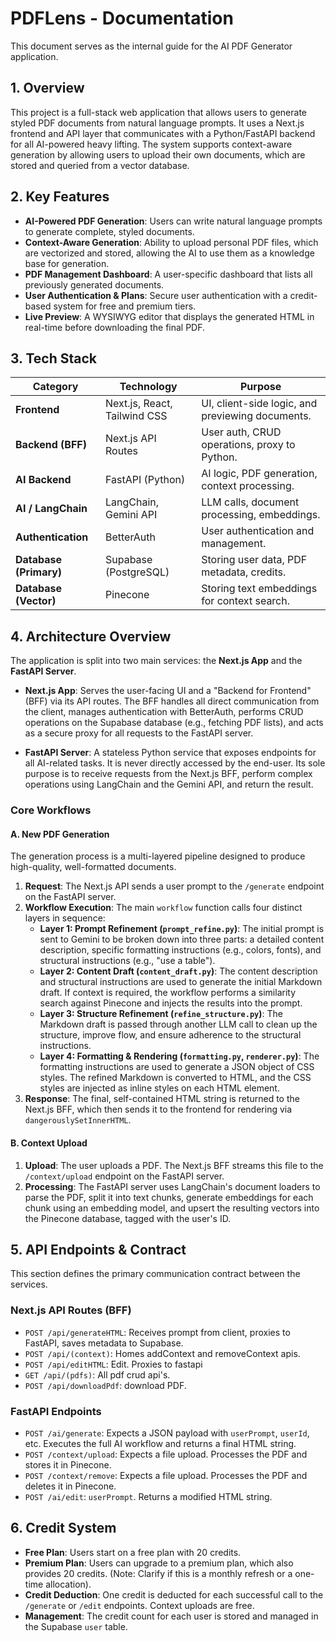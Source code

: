 # PDFLens - Documentation

This document serves as the internal guide for the AI PDF Generator application.

## 1. Overview

This project is a full-stack web application that allows users to generate styled PDF documents from natural language prompts. It uses a Next.js frontend and API layer that communicates with a Python/FastAPI backend for all AI-powered heavy lifting. The system supports context-aware generation by allowing users to upload their own documents, which are stored and queried from a vector database.

## 2. Key Features

* **AI-Powered PDF Generation**: Users can write natural language prompts to generate complete, styled documents.
* **Context-Aware Generation**: Ability to upload personal PDF files, which are vectorized and stored, allowing the AI to use them as a knowledge base for generation.
* **PDF Management Dashboard**: A user-specific dashboard that lists all previously generated documents.
* **User Authentication & Plans**: Secure user authentication with a credit-based system for free and premium tiers.
* **Live Preview**: A WYSIWYG editor that displays the generated HTML in real-time before downloading the final PDF.

## 3. Tech Stack

| Category              | Technology             | Purpose                                        |
| --------------------- | ---------------------- | ---------------------------------------------- |
| **Frontend** | Next.js, React, Tailwind CSS | UI, client-side logic, and previewing documents. |
| **Backend (BFF)** | Next.js API Routes     | User auth, CRUD operations, proxy to Python.   |
| **AI Backend** | FastAPI (Python)       | AI logic, PDF generation, context processing.  |
| **AI / LangChain** | LangChain, Gemini API  | LLM calls, document processing, embeddings.    |
| **Authentication** | BetterAuth             | User authentication and management.            |
| **Database (Primary)**| Supabase (PostgreSQL)  | Storing user data, PDF metadata, credits.      |
| **Database (Vector)** | Pinecone               | Storing text embeddings for context search.    |

## 4. Architecture Overview

The application is split into two main services: the **Next.js App** and the **FastAPI Server**.

* **Next.js App**: Serves the user-facing UI and a "Backend for Frontend" (BFF) via its API routes. The BFF handles all direct communication from the client, manages authentication with BetterAuth, performs CRUD operations on the Supabase database (e.g., fetching PDF lists), and acts as a secure proxy for all requests to the FastAPI server.

* **FastAPI Server**: A stateless Python service that exposes endpoints for all AI-related tasks. It is never directly accessed by the end-user. Its sole purpose is to receive requests from the Next.js BFF, perform complex operations using LangChain and the Gemini API, and return the result.


### Core Workflows

#### A. New PDF Generation

The generation process is a multi-layered pipeline designed to produce high-quality, well-formatted documents.

1.  **Request**: The Next.js API sends a user prompt to the `/generate` endpoint on the FastAPI server.
2.  **Workflow Execution**: The main `workflow` function calls four distinct layers in sequence:
    * **Layer 1: Prompt Refinement (`prompt_refine.py`)**: The initial prompt is sent to Gemini to be broken down into three parts: a detailed content description, specific formatting instructions (e.g., colors, fonts), and structural instructions (e.g., "use a table").
    * **Layer 2: Content Draft (`content_draft.py`)**: The content description and structural instructions are used to generate the initial Markdown draft. If context is required, the workflow performs a similarity search against Pinecone and injects the results into the prompt.
    * **Layer 3: Structure Refinement (`refine_structure.py`)**: The Markdown draft is passed through another LLM call to clean up the structure, improve flow, and ensure adherence to the structural instructions.
    * **Layer 4: Formatting & Rendering (`formatting.py`, `renderer.py`)**: The formatting instructions are used to generate a JSON object of CSS styles. The refined Markdown is converted to HTML, and the CSS styles are injected as inline styles on each HTML element.
3.  **Response**: The final, self-contained HTML string is returned to the Next.js BFF, which then sends it to the frontend for rendering via `dangerouslySetInnerHTML`.

#### B. Context Upload

1.  **Upload**: The user uploads a PDF. The Next.js BFF streams this file to the `/context/upload` endpoint on the FastAPI server.
2.  **Processing**: The FastAPI server uses LangChain's document loaders to parse the PDF, split it into text chunks, generate embeddings for each chunk using an embedding model, and upsert the resulting vectors into the Pinecone database, tagged with the user's ID.

## 5. API Endpoints & Contract

This section defines the primary communication contract between the services.

### Next.js API Routes (BFF)

* `POST /api/generateHTML`: Receives prompt from client, proxies to FastAPI, saves metadata to Supabase.
* `POST /api/(context)`: Homes addContext and removeContext apis.
* `POST /api/editHTML`: Edit. Proxies to fastapi
* `GET /api/(pdfs)`: All pdf crud api's.
* `POST /api/downloadPdf`: download PDF.

### FastAPI Endpoints

* `POST /ai/generate`: Expects a JSON payload with `userPrompt`, `userId`, etc. Executes the full AI workflow and returns a final HTML string.
* `POST /context/upload`: Expects a file upload. Processes the PDF and stores it in Pinecone.
* `POST /context/remove`: Expects a file upload. Processes the PDF and deletes it in Pinecone.
* `POST /ai/edit`: `userPrompt`. Returns a modified HTML string.

## 6. Credit System

* **Free Plan**: Users start on a free plan with 20 credits.
* **Premium Plan**: Users can upgrade to a premium plan, which also provides 20 credits. (Note: Clarify if this is a monthly refresh or a one-time allocation).
* **Credit Deduction**: One credit is deducted for each successful call to the `/generate` or `/edit` endpoints. Context uploads are free.
* **Management**: The credit count for each user is stored and managed in the Supabase `user` table. 

